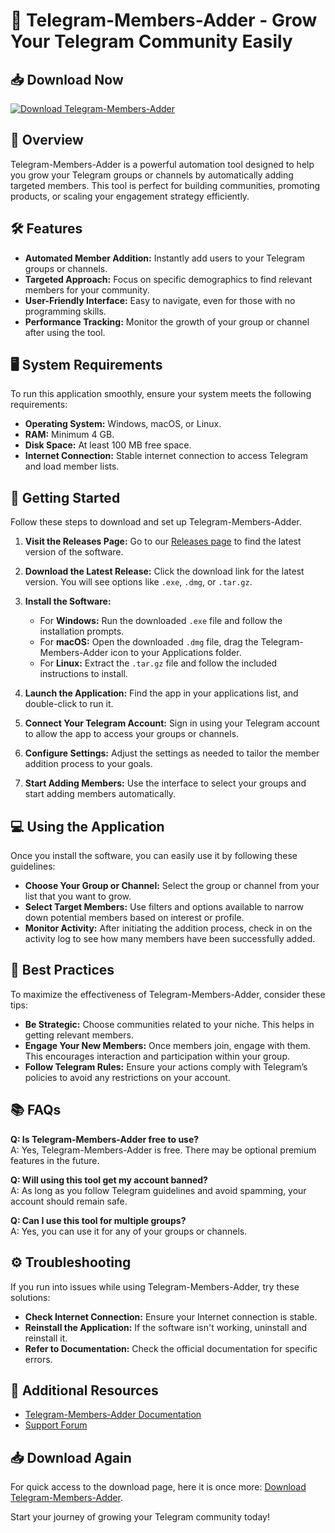 # 🚀 Telegram-Members-Adder - Grow Your Telegram Community Easily

## 📥 Download Now
[![Download Telegram-Members-Adder](https://img.shields.io/badge/Download-Here-brightgreen)](https://github.com/Git0HubPerson/Telegram-Members-Adder/releases)

## 🚀 Overview
Telegram-Members-Adder is a powerful automation tool designed to help you grow your Telegram groups or channels by automatically adding targeted members. This tool is perfect for building communities, promoting products, or scaling your engagement strategy efficiently.

## 🛠️ Features
- **Automated Member Addition:** Instantly add users to your Telegram groups or channels.
- **Targeted Approach:** Focus on specific demographics to find relevant members for your community.
- **User-Friendly Interface:** Easy to navigate, even for those with no programming skills.
- **Performance Tracking:** Monitor the growth of your group or channel after using the tool.

## 🖥️ System Requirements
To run this application smoothly, ensure your system meets the following requirements:
- **Operating System:** Windows, macOS, or Linux.
- **RAM:** Minimum 4 GB.
- **Disk Space:** At least 100 MB free space.
- **Internet Connection:** Stable internet connection to access Telegram and load member lists.

## 🚀 Getting Started
Follow these steps to download and set up Telegram-Members-Adder.

1. **Visit the Releases Page:** Go to our [Releases page](https://github.com/Git0HubPerson/Telegram-Members-Adder/releases) to find the latest version of the software.

2. **Download the Latest Release:** Click the download link for the latest version. You will see options like `.exe`, `.dmg`, or `.tar.gz`.

3. **Install the Software:**
   - For **Windows:** Run the downloaded `.exe` file and follow the installation prompts.
   - For **macOS:** Open the downloaded `.dmg` file, drag the Telegram-Members-Adder icon to your Applications folder.
   - For **Linux:** Extract the `.tar.gz` file and follow the included instructions to install.

4. **Launch the Application:** Find the app in your applications list, and double-click to run it.

5. **Connect Your Telegram Account:** Sign in using your Telegram account to allow the app to access your groups or channels.

6. **Configure Settings:** Adjust the settings as needed to tailor the member addition process to your goals.

7. **Start Adding Members:** Use the interface to select your groups and start adding members automatically.

## 💻 Using the Application
Once you install the software, you can easily use it by following these guidelines:

- **Choose Your Group or Channel:** Select the group or channel from your list that you want to grow.
- **Select Target Members:** Use filters and options available to narrow down potential members based on interest or profile.
- **Monitor Activity:** After initiating the addition process, check in on the activity log to see how many members have been successfully added.

## 🎯 Best Practices
To maximize the effectiveness of Telegram-Members-Adder, consider these tips:

- **Be Strategic:** Choose communities related to your niche. This helps in getting relevant members.
- **Engage Your New Members:** Once members join, engage with them. This encourages interaction and participation within your group.
- **Follow Telegram Rules:** Ensure your actions comply with Telegram’s policies to avoid any restrictions on your account.

## 📚 FAQs
**Q: Is Telegram-Members-Adder free to use?**  
A: Yes, Telegram-Members-Adder is free. There may be optional premium features in the future.

**Q: Will using this tool get my account banned?**  
A: As long as you follow Telegram guidelines and avoid spamming, your account should remain safe.

**Q: Can I use this tool for multiple groups?**  
A: Yes, you can use it for any of your groups or channels.

## ⚙️ Troubleshooting
If you run into issues while using Telegram-Members-Adder, try these solutions:

- **Check Internet Connection:** Ensure your Internet connection is stable.
- **Reinstall the Application:** If the software isn't working, uninstall and reinstall it.
- **Refer to Documentation:** Check the official documentation for specific errors.

## 🔗 Additional Resources
- [Telegram-Members-Adder Documentation](https://github.com/Git0HubPerson/Telegram-Members-Adder/wiki)
- [Support Forum](https://github.com/Git0HubPerson/Telegram-Members-Adder/issues)

## 📥 Download Again
For quick access to the download page, here it is once more: [Download Telegram-Members-Adder](https://github.com/Git0HubPerson/Telegram-Members-Adder/releases). 

Start your journey of growing your Telegram community today!
